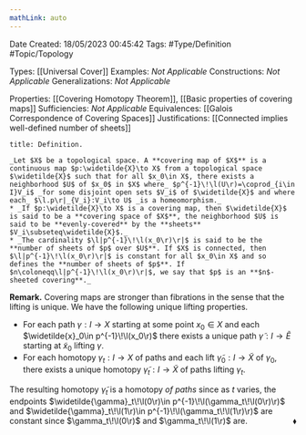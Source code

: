 ```yaml
---
mathLink: auto
---
```


<div class="topSpace"></div>

Date Created: 18/05/2023 00:45:42
Tags: #Type/Definition #Topic/Topology

Types: [[Universal Cover]]
Examples: _Not Applicable_
Constructions: _Not Applicable_
Generalizations: _Not Applicable_

Properties: [[Covering Homotopy Theorem]], [[Basic properties of covering maps]]
Sufficiencies: _Not Applicable_
Equivalences: [[Galois Correspondence of Covering Spaces]]
Justifications: [[Connected implies well-defined number of sheets]]

``` ad-Definition
title: Definition.

_Let $X$ be a topological space. A **covering map of $X$** is a continuous map $p:\widetilde{X}\to X$ from a topological space $\widetilde{X}$ such that for all $x_0\in X$, there exists a neighborhood $U$ of $x_0$ in $X$ where_ $p^{-1}\!\l(U\r)=\coprod_{i\in I}V_i$ _for some disjoint open sets $V_i$ of $\widetilde{X}$ and where each_ $\l.p\r|_{V_i}:V_i\to U$ _is a homeomorphism._
* _If $p:\widetilde{X}\to X$ is a covering map, then $\widetilde{X}$ is said to be a **covering space of $X$**, the neighborhood $U$ is said to be **evenly-covered** by the **sheets** $V_i\subseteq\widetilde{X}$._
* _The cardinality $\l|p^{-1}\!\l(x_0\r)\r|$ is said to be the **number of sheets of $p$ over $U$**. If $X$ is connected, then $\l|p^{-1}\!\l(x_0\r)\r|$ is constant for all $x_0\in X$ and so defines the **number of sheets of $p$**. If $n\coloneqq\l|p^{-1}\!\l(x_0\r)\r|$, we say that $p$ is an **$n$-sheeted covering**._

```

**Remark.** Covering maps are stronger than fibrations in the sense that the lifting is unique. We have the following unique lifting properties.
* For each path $\gamma:I\to X$ starting at some point $x_0\in X$ and each $\widetilde{x}_0\in p^{-1}\!\l(x_0\r)$ there exists a unique path $\widetilde{\gamma}:I\to\widetilde{E}$ starting at $\widetilde{x}_0$ lifting $\gamma$.
* For each homotopy $\gamma_t:I\to X$ of paths and each lift $\widetilde{\gamma}_0:I\to\widetilde{X}$ of $\gamma_0$, there exists a unique homotopy $\widetilde{\gamma}_t:I\to\widetilde{X}$ of paths lifting $\gamma_t$.

The resulting homotopy $\widetilde{\gamma}_t$ is a homotopy _of paths_ since as $t$ varies, the endpoints $\widetilde{\gamma}_t\!\l(0\r)\in p^{-1}\!\l(\gamma_t\!\l(0\r)\r)$ and $\widetilde{\gamma}_t\!\l(1\r)\in p^{-1}\!\l(\gamma_t\!\l(1\r)\r)$ are constant since $\gamma_t\!\l(0\r)$ and $\gamma_t\!\l(1\r)$ are.<span style="float:right;">$\blacklozenge$</span>
